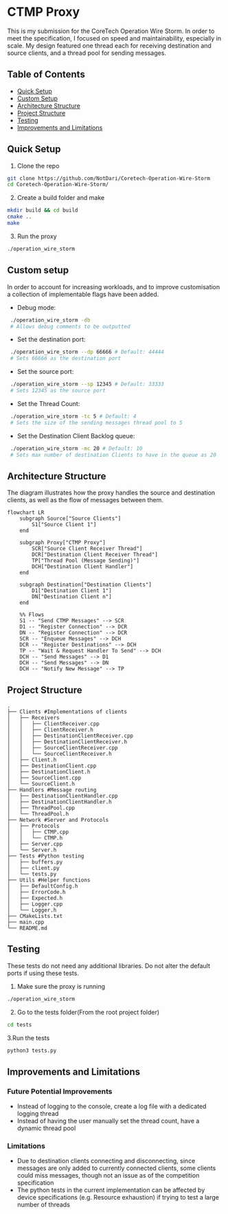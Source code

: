 # CTMP Proxy

This is my submission for the CoreTech Operation Wire Storm. 
In order to meet the specification, I focused on speed and 
maintainability, especially in scale. My design featured one 
thread each for receiving destination and source clients, and a thread pool for sending messages.

## Table of Contents
- [Quick Setup](#quick-setup)
- [Custom Setup](#custom-setup)
- [Architecture Structure](#architecture-structure)
- [Project Structure](#project-structure)
- [Testing](#testing)
- [Improvements and Limitations](#improvements-and-limitations)

## Quick Setup

1. Clone the repo
```bash
git clone https://github.com/NotDari/Coretech-Operation-Wire-Storm
cd Coretech-Operation-Wire-Storm/
```
2. Create a build folder and make
```bash
mkdir build && cd build
cmake ..
make
```
3. Run the proxy
```bash
./operation_wire_storm
```

## Custom setup

In order to account for increasing workloads, and to improve
customisation a collection of implementable flags have been added.

- Debug mode:
```bash
 ./operation_wire_storm -db
 # Allows debug comments to be outputted
```
- Set the destination port:
```bash
 ./operation_wire_storm --dp 66666 # Default: 44444
 # Sets 66666 as the destination port
```

- Set the source port:
```bash
 ./operation_wire_storm --sp 12345 # Default: 33333
 # Sets 12345 as the source port
```
- Set the Thread Count:
```bash
 ./operation_wire_storm -tc 5 # Default: 4
 # Sets the size of the sending messages thread pool to 5
```

- Set the Destination Client Backlog queue:
```bash
 ./operation_wire_storm -mc 20 # Default: 10
 # Sets max number of destination Clients to have in the queue as 20
```

## Architecture Structure

The diagram illustrates how the proxy handles the source and destination clients,
as well as the flow of messages between them.

```mermaid
flowchart LR
    subgraph Source["Source Clients"]
        S1["Source Client 1"]
    end

    subgraph Proxy["CTMP Proxy"]
        SCR["Source Client Receiver Thread"]
        DCR["Destination Client Receiver Thread"]
        TP["Thread Pool (Message Sending)"]
        DCH["Destination Client Handler"]
    end

    subgraph Destination["Destination Clients"]
        D1["Destination Client 1"]
        DN["Destination Client n"]
    end

    %% Flows
    S1 -- "Send CTMP Messages" --> SCR
    D1 -- "Register Connection" --> DCR
    DN -- "Register Connection" --> DCR
    SCR -- "Enqueue Messages" --> DCH
    DCR -- "Register Destinations" --> DCH
    TP -- "Wait & Request Handler To Send" --> DCH
    DCH -- "Send Messages" --> D1
    DCH -- "Send Messages" --> DN
    DCH -- "Notify New Message" --> TP

```

## Project Structure
```
.
├── Clients #Implementations of clients
│   ├── Receivers
│   │   ├── ClientReceiver.cpp
│   │   ├── ClientReceiver.h
│   │   ├── DestinationClientReceiver.cpp
│   │   ├── DestinationClientReceiver.h
│   │   ├── SourceClientReceiver.cpp
│   │   └── SourceClientReceiver.h
│   ├── Client.h         
│   ├── DestinationClient.cpp
│   ├── DestinationClient.h
│   ├── SourceClient.cpp
│   └── SourceClient.h
├── Handlers #Message routing
│   ├── DestinationClientHandler.cpp          
│   ├── DestinationClientHandler.h
│   ├── ThreadPool.cpp
│   └── ThreadPool.h    
├── Network #Server and Protocols
│   ├── Protocols
│   │   ├── CTMP.cpp
│   │   └── CTMP.h
│   ├── Server.cpp          
│   └── Server.h
├── Tests #Python testing
│   ├── buffers.py          
│   ├── client.py
│   └── tests.py
├── Utils #Helper functions
│   ├── DefaultConfig.h          
│   ├── ErrorCode.h
│   ├── Expected.h
│   ├── Logger.cpp
│   └── Logger.h
├── CMakeLists.txt
├── main.cpp
└── README.md
```

## Testing

These tests do not need any additional libraries. 
Do not alter the default ports if using these tests.

1. Make sure the proxy is running
```bash 
./operation_wire_storm
```
2. Go to the tests folder(From the root project folder)
```bash
cd tests
```
3.Run the tests
```bash
python3 tests.py
```

## Improvements and Limitations

### Future Potential Improvements
- Instead of logging to the console, create a log file 
with a dedicated logging thread
- Instead of having the user manually set the thread count,
have a dynamic thread pool


### Limitations
- Due to destination clients connecting and disconnecting,
since messages are only added to currently connected clients,
some clients could miss messages, though not an issue as of the
competition specification
- The python tests in the current implementation can be affected by 
device specifications (e.g. Resource exhaustion) if trying to test a large number of threads



